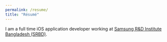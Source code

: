 ```yaml
---
permalink: /resume/
title: "Résumé"
---
```


I am a full time iOS application developer working at [Samsung R&D Institute Bangladesh (SRBD)](https://research.samsung.com/srbd).